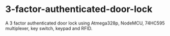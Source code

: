 # 3-factor-authenticated-door-lock
A 3 factor authenticated door lock using Atmega328p, NodeMCU, 74HC595 multiplexer, key switch, keypad and RFID.
